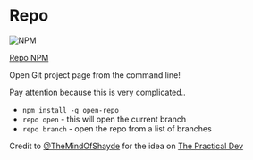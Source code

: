 # Repo

![NPM](https://github.com/robbiegleeson/repo/raw/master/npm.png "NPM")

[Repo NPM](https://www.npmjs.com/package/open-repo)


Open Git project page from the command line!

Pay attention because this is very complicated..

- `npm install -g open-repo`
- `repo open` - this will open the current branch
- `repo branch` - open the repo from a list of branches


Credit to [@TheMindOfShayde](https://twitter.com/TheMindOfShayde) for the idea on [The Practical Dev](https://dev.to/shayde/open-the-github-project-page-of-a-repo-from-terminal)

